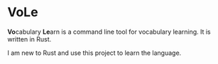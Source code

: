 VoLe
====

**Vo**cabulary **Le**arn is a command line tool for vocabulary learning. It is
written in Rust.

I am new to Rust and use this project to learn the language.

